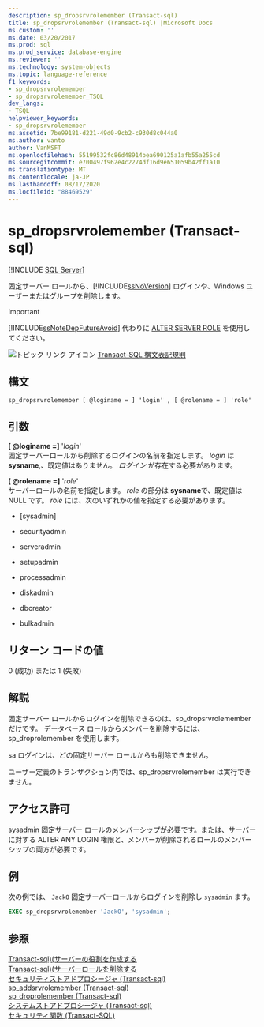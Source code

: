 ```yaml
---
description: sp_dropsrvrolemember (Transact-sql)
title: sp_dropsrvrolemember (Transact-sql) |Microsoft Docs
ms.custom: ''
ms.date: 03/20/2017
ms.prod: sql
ms.prod_service: database-engine
ms.reviewer: ''
ms.technology: system-objects
ms.topic: language-reference
f1_keywords:
- sp_dropsrvrolemember
- sp_dropsrvrolemember_TSQL
dev_langs:
- TSQL
helpviewer_keywords:
- sp_dropsrvrolemember
ms.assetid: 7be99181-d221-49d0-9cb2-c930d8c044a0
ms.author: vanto
author: VanMSFT
ms.openlocfilehash: 55199532fc86d48914bea690125a1afb55a255cd
ms.sourcegitcommit: e700497f962e4c2274df16d9e651059b42ff1a10
ms.translationtype: MT
ms.contentlocale: ja-JP
ms.lasthandoff: 08/17/2020
ms.locfileid: "88469529"
---
```

# <a name="sp_dropsrvrolemember-transact-sql"></a>sp_dropsrvrolemember (Transact-sql)

 [!INCLUDE [SQL Server](../../includes/applies-to-version/sqlserver.md)]

固定サーバー ロールから、[!INCLUDE[ssNoVersion](../../includes/ssnoversion-md.md)] ログインや、Windows ユーザーまたはグループを削除します。

> [!IMPORTANT]
> [!INCLUDE[ssNoteDepFutureAvoid](../../includes/ssnotedepfutureavoid-md.md)] 代わりに [ALTER SERVER ROLE](../../t-sql/statements/alter-server-role-transact-sql.md) を使用してください。

![トピック リンク アイコン](../../database-engine/configure-windows/media/topic-link.gif "トピック リンク アイコン") [Transact-SQL 構文表記規則](../../t-sql/language-elements/transact-sql-syntax-conventions-transact-sql.md)

## <a name="syntax"></a>構文

```
sp_dropsrvrolemember [ @loginame = ] 'login' , [ @rolename = ] 'role'  
```

## <a name="arguments"></a>引数

**[ @loginame =]** '_login_'  
固定サーバーロールから削除するログインの名前を指定します。 *login* は **sysname**,、既定値はありません。 *ログイン* が存在する必要があります。  

**[ @rolename =]** '_role_'  
サーバーロールの名前を指定します。 *role* の部分は **sysname**で、既定値は NULL です。 *role* には、次のいずれかの値を指定する必要があります。  

-   [sysadmin]  
  
-   securityadmin  
  
-   serveradmin  
  
-   setupadmin  
  
-   processadmin  
  
-   diskadmin  
  
-   dbcreator  
  
-   bulkadmin 
  
## <a name="return-code-values"></a>リターン コードの値  
 0 (成功) または 1 (失敗)  
  
## <a name="remarks"></a>解説  
 固定サーバー ロールからログインを削除できるのは、sp_dropsrvrolemember だけです。 データベース ロールからメンバーを削除するには、sp_droprolemember を使用します。  
  
 sa ログインは、どの固定サーバー ロールからも削除できません。  
  
 ユーザー定義のトランザクション内では、sp_dropsrvrolemember は実行できません。  
  
## <a name="permissions"></a>アクセス許可  
 sysadmin 固定サーバー ロールのメンバーシップが必要です。または、サーバーに対する ALTER ANY LOGIN 権限と、メンバーが削除されるロールのメンバーシップの両方が必要です。  
  
## <a name="examples"></a>例  
 次の例では、 `JackO` 固定サーバーロールからログインを削除し `sysadmin` ます。  
  
```sql
EXEC sp_dropsrvrolemember 'JackO', 'sysadmin';  
```  
  
## <a name="see-also"></a>参照  
 [Transact-sql&#41;&#40;サーバーの役割を作成する ](../../t-sql/statements/create-server-role-transact-sql.md)   
 [Transact-sql&#41;&#40;サーバーロールを削除する ](../../t-sql/statements/drop-server-role-transact-sql.md)   
 [セキュリティストアドプロシージャ &#40;Transact-sql&#41;](../../relational-databases/system-stored-procedures/security-stored-procedures-transact-sql.md)   
 [sp_addsrvrolemember &#40;Transact-sql&#41;](../../relational-databases/system-stored-procedures/sp-addsrvrolemember-transact-sql.md)   
 [sp_droprolemember &#40;Transact-sql&#41;](../../relational-databases/system-stored-procedures/sp-droprolemember-transact-sql.md)   
 [システムストアドプロシージャ &#40;Transact-sql&#41;](../../relational-databases/system-stored-procedures/system-stored-procedures-transact-sql.md)   
 [セキュリティ関数 &#40;Transact-SQL&#41;](../../t-sql/functions/security-functions-transact-sql.md)  
